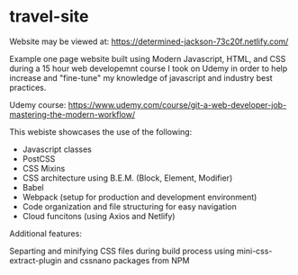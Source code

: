 # travel-site

Website may be viewed at:
https://determined-jackson-73c20f.netlify.com/

Example one page website built using Modern Javascript, HTML, and CSS during a 15 hour web developemnt course I took on Udemy in order to help increase and "fine-tune" my knowledge of javascript and industry best practices.

Udemy course:
https://www.udemy.com/course/git-a-web-developer-job-mastering-the-modern-workflow/

This webiste showcases the use of the following: 

- Javascript classes
- PostCSS
- CSS Mixins 
- CSS architecture using B.E.M. (Block, Element, Modifier)
- Babel
- Webpack (setup for production and development environment)
- Code organization and file structuring for easy navigation
- Cloud funcitons (using Axios and Netlify)

Additional features:

Separting and minifying CSS files during build process using mini-css-extract-plugin and cssnano packages from NPM
